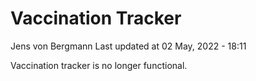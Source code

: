 Vaccination Tracker
================
Jens von Bergmann
Last updated at 02 May, 2022 - 18:11

Vaccination tracker is no longer functional.
